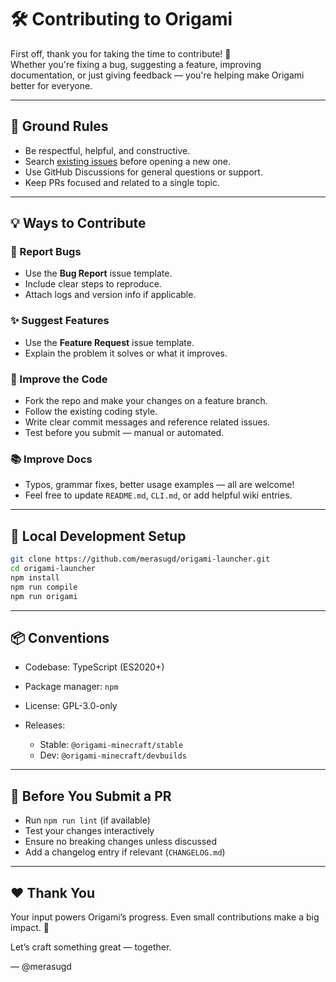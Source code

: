 # 🛠️ Contributing to Origami

First off, thank you for taking the time to contribute! 🎉  
Whether you're fixing a bug, suggesting a feature, improving documentation, or just giving feedback — you're helping make Origami better for everyone.

---

## 📌 Ground Rules

- Be respectful, helpful, and constructive.
- Search [existing issues](https://github.com/merasugd/origami-launcher/issues) before opening a new one.
- Use GitHub Discussions for general questions or support.
- Keep PRs focused and related to a single topic.

---

## 💡 Ways to Contribute

### 🐛 Report Bugs
- Use the **Bug Report** issue template.
- Include clear steps to reproduce.
- Attach logs and version info if applicable.

### ✨ Suggest Features
- Use the **Feature Request** issue template.
- Explain the problem it solves or what it improves.

### 🧪 Improve the Code
- Fork the repo and make your changes on a feature branch.
- Follow the existing coding style.
- Write clear commit messages and reference related issues.
- Test before you submit — manual or automated.

### 📚 Improve Docs
- Typos, grammar fixes, better usage examples — all are welcome!
- Feel free to update `README.md`, `CLI.md`, or add helpful wiki entries.

---

## 🚀 Local Development Setup

```bash
git clone https://github.com/merasugd/origami-launcher.git
cd origami-launcher
npm install
npm run compile
npm run origami
````

---

## 📦 Conventions

* Codebase: TypeScript (ES2020+)
* Package manager: `npm`
* License: GPL-3.0-only
* Releases:

  * Stable: `@origami-minecraft/stable`
  * Dev: `@origami-minecraft/devbuilds`

---

## 🧼 Before You Submit a PR

* Run `npm run lint` (if available)
* Test your changes interactively
* Ensure no breaking changes unless discussed
* Add a changelog entry if relevant (`CHANGELOG.md`)

---

## ❤️ Thank You

Your input powers Origami’s progress.
Even small contributions make a big impact. 🌸

Let’s craft something great — together.

— @merasugd